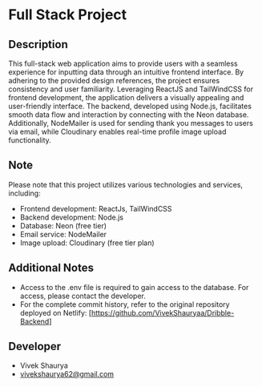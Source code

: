 # Full Stack Project

## Description
This full-stack web application aims to provide users with a seamless experience for inputting data through an intuitive frontend interface. By adhering to the provided design references, the project ensures consistency and user familiarity. Leveraging ReactJS and TailWindCSS for frontend development, the application delivers a visually appealing and user-friendly interface. The backend, developed using Node.js, facilitates smooth data flow and interaction by connecting with the Neon database. Additionally, NodeMailer is used for sending thank you messages to users via email, while Cloudinary enables real-time profile image upload functionality.

## Note
Please note that this project utilizes various technologies and services, including:
- Frontend development: ReactJs, TailWindCSS
- Backend development: Node.js
- Database: Neon (free tier)
- Email service: NodeMailer
- Image upload: Cloudinary (free tier plan)

## Additional Notes
- Access to the .env file is required to gain access to the database. For access, please contact the developer.
- For the complete commit history, refer to the original repository deployed on Netlify: [https://github.com/VivekShauryaa/Dribble-Backend]

## Developer
- Vivek Shaurya
- vivekshaurya62@gmail.com

